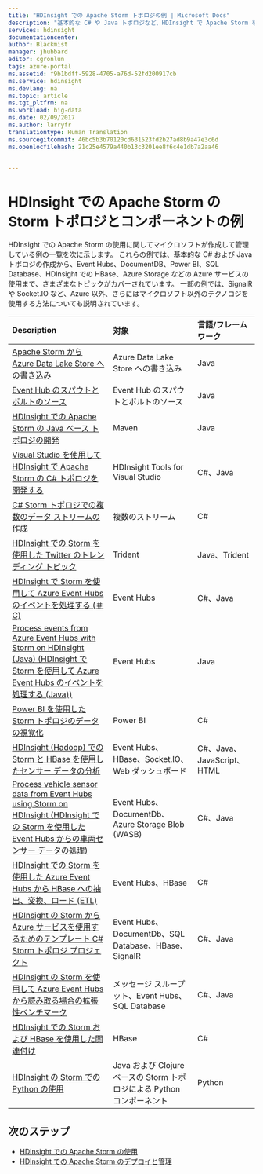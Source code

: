 ```yaml
---
title: "HDInsight での Apache Storm トポロジの例 | Microsoft Docs"
description: "基本的な C# や Java トポロジなど、HDInsight で Apache Storm を使用して作成、テストされる Storm トポロジの例の一覧と、Event Hubs の使用。"
services: hdinsight
documentationcenter: 
author: Blackmist
manager: jhubbard
editor: cgronlun
tags: azure-portal
ms.assetid: f9b1bdff-5928-4705-a76d-52fd200917cb
ms.service: hdinsight
ms.devlang: na
ms.topic: article
ms.tgt_pltfrm: na
ms.workload: big-data
ms.date: 02/09/2017
ms.author: larryfr
translationtype: Human Translation
ms.sourcegitcommit: 46bc5b3b70120cd631523fd2b27ad8b9a47e3c6d
ms.openlocfilehash: 21c25e4579a440b13c3201ee8f6c4e1db7a2aa46


---
```

# <a name="example-storm-toplogies-and-components-for-apache-storm-on-hdinsight"></a>HDInsight での Apache Storm の Storm トポロジとコンポーネントの例

HDInsight での Apache Storm の使用に関してマイクロソフトが作成して管理している例の一覧を次に示します。 これらの例では、基本的な C# および Java トポロジの作成から、Event Hubs、DocumentDB、Power BI、SQL Database、HDInsight での HBase、Azure Storage などの Azure サービスの使用まで、さまざまなトピックがカバーされています。 一部の例では、SignalR や Socket.IO など、Azure 以外、さらにはマイクロソフト以外のテクノロジを使用する方法についても説明されています。

| Description | 対象 | 言語/フレームワーク |
|:--- |:--- |:--- |
| [Apache Storm から Azure Data Lake Store への書き込み](hdinsight-storm-write-data-lake-store.md) |Azure Data Lake Store への書き込み |Java |
| [Event Hub のスパウトとボルトのソース](https://github.com/apache/storm/tree/master/external/storm-eventhubs) |Event Hub のスパウトとボルトのソース |Java |
| [HDInsight での Apache Storm の Java ベース トポロジの開発][5797064f] |Maven |Java |
| [Visual Studio を使用して HDInsight で Apache Storm の C# トポロジを開発する][16fce2d1] |HDInsight Tools for Visual Studio |C#、Java |
| [C# Storm トポロジでの複数のデータ ストリームの作成][ec5a4064] |複数のストリーム |C# |
| [HDInsight での Storm を使用した Twitter のトレンディング トピック][3c86c7c8] |Trident |Java、Trident |
| [HDInsight で Storm を使用して Azure Event Hubs のイベントを処理する (＃C)][844d1d81] |Event Hubs |C#、Java |
| [Process events from Azure Event Hubs with Storm on HDInsight (Java) (HDInsight で Storm を使用して Azure Event Hubs のイベントを処理する (Java))](hdinsight-storm-develop-java-event-hub-topology.md) |Event Hubs |Java |
| [Power BI を使用した Storm トポロジのデータの視覚化][94d15238] |Power BI |C# |
| [HDInsight (Hadoop) での Storm と HBase を使用したセンサー データの分析][ab894747] |Event Hubs、HBase、Socket.IO、Web ダッシュボード |C#、Java、JavaScript、HTML |
| [Process vehicle sensor data from Event Hubs using Storm on HDInsight (HDInsight での Storm を使用した Event Hubs からの車両センサー データの処理)][246ee964] |Event Hubs、DocumentDb、Azure Storage Blob (WASB) |C#、Java |
| [HDInsight での Storm を使用した Azure Event Hubs から HBase への抽出、変換、ロード (ETL)][b4b68194] |Event Hubs、HBase |C# |
| [HDInsight の Storm から Azure サービスを使用するためのテンプレート C# Storm トポロジ プロジェクト][ce0c02a2] |Event Hubs、DocumentDb、SQL Database、HBase、SignalR |C#、Java |
| [HDInsight の Storm を使用して Azure Event Hubs から読み取る場合の拡張性ベンチマーク][d6c540e3] |メッセージ スループット、Event Hubs、SQL Database |C#、Java |
| [HDInsight での Storm および HBase を使用した関連付け](hdinsight-storm-correlation-topology.md) |HBase |C# |
| [HDInsight の Storm での Python の使用](hdinsight-storm-develop-python-topology.md) |Java および Clojure ベースの Storm トポロジによる Python コンポーネント |Python |

## <a name="next-steps"></a>次のステップ

* [HDInsight での Apache Storm の使用][2b8c3488]
* [HDInsight での Apache Storm のデプロイと管理][6eb0d3b8]

[2b8c3488]: hdinsight-apache-storm-tutorial-get-started-linux.md "HDInsight クラスターで Storm を作成し、Storm ダッシュボードを使用してトポロジの例をデプロイする方法について説明します。"
[6eb0d3b8]: hdinsight-storm-deploy-monitor-topology.md "Web ベースの Storm ダッシュボードと Storm UI または HDInsight Tools for Visual Studio を使用してトポロジをデプロイおよび管理する方法を説明します。"
[16fce2d1]: hdinsight-storm-develop-csharp-visual-studio-topology.md "HDInsight Tools for Visual Studio を使用して C# Storm トポロジを作成する方法を説明します。"
[5797064f]: hdinsight-storm-develop-java-topology.md "基本的なワード カウント トポロジを作成し、Maven を使用して Java で Storm トポロジを作成する方法について説明します。"
[94d15238]: hdinsight-storm-power-bi-topology.md "C# トポロジから Power BI にデータを書き込み、データからグラフとダッシュボードを作成する方法を示します。"
[ec5a4064]: https://github.com/Blackmist/csharp-storm-example "C# で実装されたワード カウントを実行する基本的な Storm トポロジを示します。これは、C# トポロジ内で複数のデータ ストリームを作成する方法も示します。"
[844d1d81]: hdinsight-storm-develop-csharp-event-hub-topology.md "HDInsight の Storm でAzure Event Hubs のデータを読み書きする方法を説明します。"
[ab894747]: hdinsight-storm-sensor-data-analysis.md "HDInsight の Apache Storm を使用して、Azure Event Hubs からのセンサー データを処理し、D3.js を使用して表示し、HBase に格納する (オプション) 方法を説明します。"
[3c86c7c8]: hdinsight-storm-twitter-trending.md "Trident を使用して、Twitter で (ハッシュタグに基づいて) トレンディング トピックを見つける Storm トポロジを作成する方法について説明します。"
[246ee964]: hdinsight-storm-iot-eventhub-documentdb.md "Storm トポロジを使用して、Azure Event Hubs からメッセージを読み取り、データ参照用に Azure DocumentDB からドキュメントを読み取り、データを Azure Storage に保存する方法を説明します。"
[d6c540e3]: https://github.com/hdinsight/hdinsight-storm-examples/blob/master/EventCountExample "HDInsight の Apache Storm を使用して Azure Event Hubs から読み取って SQL Database に格納するときのスループットを示す複数のトポロジです。"
[b4b68194]: https://github.com/hdinsight/hdinsight-storm-examples/blob/master/RealTimeETLExample "Azure Event Hubs からデータを読み取り、データを集計および変換し、HDInsight の HBase に格納する方法を説明します。"
[ce0c02a2]: https://github.com/hdinsight/hdinsight-storm-examples/tree/master/templates/HDInsightStormExamples "このプロジェクトには、Event Hubs、DocumentDB、SQL Database などの Azure サービスと対話するためのスパウト、ボルト、トポロジのテンプレートが含まれます。"




<!--HONumber=Nov16_HO3-->



